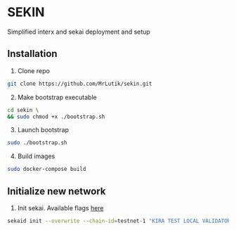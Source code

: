 # SEKIN
Simplified interx and sekai deployment and setup

## Installation

1. Clone repo
```bash
git clone https://github.com/MrLutik/sekin.git
```

2. Make bootstrap executable
```bash
cd sekin \
&& sudo chmod +x ./bootstrap.sh
```

3. Launch bootstrap
```bash
sudo ./bootstrap.sh
```

4. Build images
```bash
sudo docker-compose build
```

## Initialize new network

1. Init sekai. Available flags [here](https://github.com/MrLutik/kira2.0/blob/development/docs/sekai.md#11-init)

```bash
sekaid init --overwrite --chain-id=testnet-1 "KIRA TEST LOCAL VALIDATOR NODE" --home=/sekai
```
